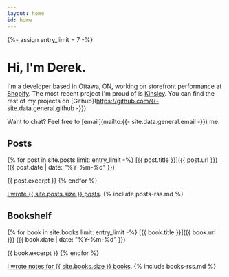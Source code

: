 ```yaml
---
layout: home
id: home
---
```


{%- assign entry_limit = 7 -%}

# Hi, I'm Derek.

I'm a developer based in Ottawa, ON, working on storefront performance at [Shopify](https://www.shopify.ca/). The most
recent project I'm proud of is [Kinsley](https://github.com/DerekStride/kinsley). You can find the rest of my projects
on [Github](https://github.com/{{- site.data.general.github -}}).

Want to chat? Feel free to [email](mailto:{{- site.data.general.email -}}) me.

## Posts

{% for post in site.posts limit: entry_limit -%}
  [{{ post.title }}]({{ post.url }}) <span class="text text-gray-500">({{ post.date | date: "%Y-%m-%d" }})</span>

  {{ post.excerpt }}
{% endfor %}

[I wrote {{ site.posts.size }} posts](/posts). {% include posts-rss.md %}

## Bookshelf

{% for book in site.books limit: entry_limit -%}
  [{{ book.title }}]({{ book.url }}) <span class="text text-gray-500">({{ book.date | date: "%Y-%m-%d" }})</span>

  {{ book.excerpt }}
{% endfor %}

[I wrote notes for {{ site.books.size }} books](/books). {% include books-rss.md %}
